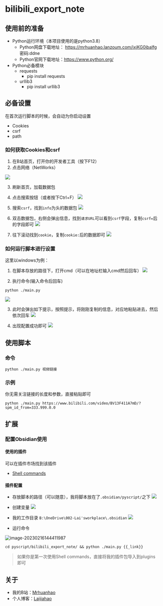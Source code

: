 # bilibili_export_note

## 使用前的准备
- Python运行环境（本项目使用的是python3.8）
	- Python网盘下载地址： https://mrhuanhao.lanzoum.com/ixjKG0ibalfg  密码:ddne
	- Python官网下载地址：https://www.python.org/
- Python必备模块
	- requests
		- pip install requests
	- urllib3
		- pip install urllib3

## 必备设置
在首次运行脚本的时候，会自动为你启动设置
- Cookies
- csrf
- path

### 如何获取Cookies和csrf
1. 在B站首页，打开你的开发者工具（按下F12）
2. 点击网络（NetWorks）

![](https://s1.vika.cn/space/2023/02/16/2598b24db93045c192f539ea2a37db9f)

3. 刷新首页，加载数据包
4. 点击搜索按钮（或者按下Ctrl+F）
![](https://s1.vika.cn/space/2023/02/16/ef77155cd0c44ff7bbdeb37cabdb9c52)

5. 搜索`csrf`，找到`info`为头的数据包
![](https://s1.vika.cn/space/2023/02/16/ba3cbbd066a94586ac74422a455474b0)

6. 双击数据包，右侧会弹出信息，找到`请求URL`可以看到`csrf`字段，复制`csrf=`后的字段即可
![](https://s1.vika.cn/space/2023/02/16/a9e2288651f24d4d97836219a5d08508)


7. 往下滚动找到`cookie`，复制`cookie:`后的数据即可
![](https://s1.vika.cn/space/2023/02/16/b046decccb3746529660938b1042ada3)

### 如何运行脚本进行设置
这里以windows为例：
1. 在脚本存放的路径下，打开cmd（可以在地址栏输入cmd然后回车）
![](https://s1.vika.cn/space/2023/02/16/065877a6cbe9402fb5f0b5b91c9ca5ea)

2. 执行命令(输入命令后回车)
```shell
python ./main.py
```
![](https://s1.vika.cn/space/2023/02/16/26a915f79e784846adf663d30fc38e5a)

3. 此时会弹出如下提示，按照提示，将刚刚复制的信息，对应地粘贴进去，然后依次回车
![](https://s1.vika.cn/space/2023/02/16/5f7e2fac989a4c539f4de24c3e2c3b26)

4. 出现配置成功即可
![](https://s1.vika.cn/space/2023/02/16/8b148541fad14b3cb7fcb3580fb902e5)


## 使用脚本
### 命令
```shell
python ./main.py 视频链接
```

### 示例
你无需关注链接的长度和参数，直接粘贴即可
```shell
python ./main.py https://www.bilibili.com/video/BV13F411A7mD/?spm_id_from=333.999.0.0
```


## 扩展
### 配置Obsidian使用
#### 使用的插件
可以在插件市场找到该插件
- [Shell commands](https://github.com/Taitava/obsidian-shellcommands) 

#### 插件配置
- 存放脚本的路径（可以随意），我将脚本放在了`.obsidian/pyscript/`之下
![](https://s1.vika.cn/space/2023/02/16/31c56c4d750a46e5acec789f6d2f7b9c)

- 创建变量
![](https://s1.vika.cn/space/2023/02/16/9a6eda918c72432099ba539229e67642)

- 我的工作目录
`B:\OneDrive\002-Lai'sworkplace\.obsidian`
![](https://s1.vika.cn/space/2023/02/16/09c98e02d8ab4b62a8df9bfb2cde1564)

- 运行命令

![image-20230216144411987](https://s1.vika.cn/space/2023/02/16/33c24c0d6d7b4108b858ef245f401048)

```shell
cd pyscript/bilibili_export_note/ && python ./main.py {{_link}}
```

> 如果你是第一次使用Shell commands，直接将我的插件包导入到plugins即可



## 关于

- 我的B站：[Mrhuanhao](https://space.bilibili.com/67268239)
- 个人博客：[Laijiahao](https://laijiahao.cn)